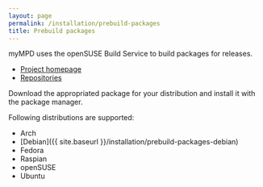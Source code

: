 ```yaml
---
layout: page
permalink: /installation/prebuild-packages
title: Prebuild packages
---
```


myMPD uses the openSUSE Build Service to build packages for releases.

- [Project homepage](https://build.opensuse.org/package/show/home:jcorporation/myMPD)
- [Repositories](https://download.opensuse.org/repositories/home:/jcorporation/)

Download the appropriated package for your distribution and install it with the package manager.

Following distributions are supported:

- Arch
- [Debian]({{ site.baseurl }}/installation/prebuild-packages-debian)
- Fedora
- Raspian
- openSUSE
- Ubuntu
